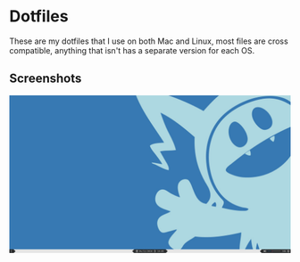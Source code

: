 # Dotfiles

These are my dotfiles that I use on both Mac and Linux, most files are cross compatible, anything that isn't has a separate version for each OS.



## Screenshots

![Arch - polybar and wallpaper](./images/desktop.png)